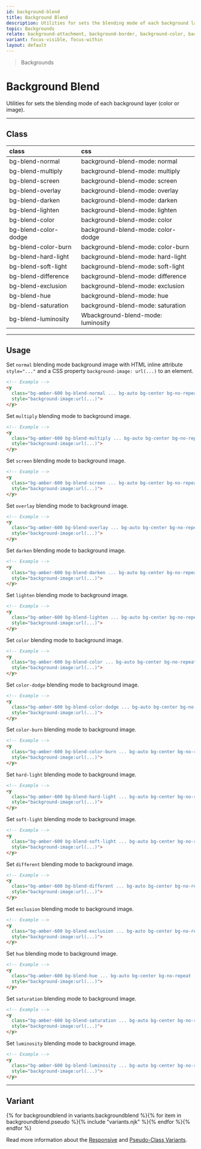 ```yaml
---
id: background-blend
title: Background Blend
description: Utilities for sets the blending mode of each background layer (color or image).
topic: Backgrounds
relate: background-attachment, background-border, background-color, background-gradient, background-opacity, background-position, background-repeat, background-size
variant: focus-visible, focus-within
layout: default
---
```


> Backgrounds

# Background Blend

Utilities for sets the blending mode of each background layer (color or image).

---

## Class

| <span class="px-3 py-1 text-white (dark)text-charcoal-100 bg-charcoal-100 (dark)bg-gray-600 rounded-full">class</span> | <span class="px-3 py-1 text-white (dark)text-charcoal-100 bg-charcoal-100 (dark)bg-gray-600 rounded-full">css</span> |
|:--|:--|
| bg-blend-normal | background-blend-mode: normal |
| bg-blend-multiply | background-blend-mode: multiply |
| bg-blend-screen | background-blend-mode: screen |
| bg-blend-overlay | background-blend-mode: overlay |
| bg-blend-darken | background-blend-mode: darken |
| bg-blend-lighten | background-blend-mode: lighten |
| bg-blend-color | background-blend-mode: color |
| bg-blend-color-dodge | background-blend-mode: color-dodge |
| bg-blend-color-burn | background-blend-mode: color-burn |
| bg-blend-hard-light | background-blend-mode: hard-light |
| bg-blend-soft-light | background-blend-mode: soft-light |
| bg-blend-difference | background-blend-mode: difference |
| bg-blend-exclusion | background-blend-mode: exclusion |
| bg-blend-hue | background-blend-mode: hue |
| bg-blend-saturation | background-blend-mode: saturation |
| bg-blend-luminosity | Wbackground-blend-mode: luminosity |

---

## Usage

Set `normal` blending mode background image with HTML inline attribute `style="..."` and a CSS property `background-image: url(...)` to an element.

<y class="my-2 mx-auto w-64">
  <y class="bg-amber-600 bg-blend-normal bg-auto bg-center bg-no-repeat h-48 w-full"
     style="background-image:url(https://picsum.photos/400?=1)"></y>
</y>

```html
<!-- Example -->
<y
  class="bg-amber-600 bg-blend-normal ... bg-auto bg-center bg-no-repeat  ... h-48 w-full"
  style="background-image:url(...)">
</y>
```

Set `multiply` blending mode to background image.

<y class="my-2 mx-auto w-64">
  <y class="bg-amber-600 bg-blend-multiply bg-auto bg-center bg-no-repeat h-48 w-full"
     style="background-image:url(https://picsum.photos/400?=1)"></y>
</y>

```html
<!-- Example -->
<y
  class="bg-amber-600 bg-blend-multiply ... bg-auto bg-center bg-no-repeat  ... h-48 w-full"
  style="background-image:url(...)">
</y>
```

Set `screen` blending mode to background image.

<y class="my-2 mx-auto w-64">
  <y class="bg-amber-600 bg-blend-screen bg-auto bg-center bg-no-repeat h-48 w-full"
     style="background-image:url(https://picsum.photos/400?=1)"></y>
</y>

```html
<!-- Example -->
<y
  class="bg-amber-600 bg-blend-screen ... bg-auto bg-center bg-no-repeat  ... h-48 w-full"
  style="background-image:url(...)">
</y>
```

Set `overlay` blending mode to background image.

<y class="my-2 mx-auto w-64">
  <y class="bg-amber-600 bg-blend-overlay bg-auto bg-center bg-no-repeat h-48 w-full"
     style="background-image:url(https://picsum.photos/400?=1)"></y>
</y>

```html
<!-- Example -->
<y
  class="bg-amber-600 bg-blend-overlay ... bg-auto bg-center bg-no-repeat  ... h-48 w-full"
  style="background-image:url(...)">
</y>
```

Set `darken` blending mode to background image.

<y class="my-2 mx-auto w-64">
  <y class="bg-amber-600 bg-blend-darken bg-auto bg-center bg-no-repeat h-48 w-full"
     style="background-image:url(https://picsum.photos/400?=1)"></y>
</y>

```html
<!-- Example -->
<y
  class="bg-amber-600 bg-blend-darken ... bg-auto bg-center bg-no-repeat  ... h-48 w-full"
  style="background-image:url(...)">
</y>
```

Set `lighten` blending mode to background image.

<y class="my-2 mx-auto w-64">
  <y class="bg-amber-600 bg-blend-lighten bg-auto bg-center bg-no-repeat h-48 w-full"
     style="background-image:url(https://picsum.photos/400?=1)"></y>
</y>

```html
<!-- Example -->
<y
  class="bg-amber-600 bg-blend-lighten ... bg-auto bg-center bg-no-repeat  ... h-48 w-full"
  style="background-image:url(...)">
</y>
```

Set `color` blending mode to background image.

<y class="my-2 mx-auto w-64">
  <y class="bg-amber-600 bg-blend-color bg-auto bg-center bg-no-repeat h-48 w-full"
     style="background-image:url(https://picsum.photos/400?=1)"></y>
</y>

```html
<!-- Example -->
<y
  class="bg-amber-600 bg-blend-color ... bg-auto bg-center bg-no-repeat  ... h-48 w-full"
  style="background-image:url(...)">
</y>
```

Set `color-dodge` blending mode to background image.

<y class="my-2 mx-auto w-64">
  <y class="bg-amber-600 bg-blend-color-dodge bg-auto bg-center bg-no-repeat h-48 w-full"
     style="background-image:url(https://picsum.photos/400?=1)"></y>
</y>

```html
<!-- Example -->
<y
  class="bg-amber-600 bg-blend-color-dodge ... bg-auto bg-center bg-no-repeat  ... h-48 w-full"
  style="background-image:url(...)">
</y>
```

Set `color-burn` blending mode to background image.

<y class="my-2 mx-auto w-64">
  <y class="bg-amber-600 bg-blend-color-burn bg-auto bg-center bg-no-repeat h-48 w-full"
     style="background-image:url(https://picsum.photos/400?=1)"></y>
</y>

```html
<!-- Example -->
<y
  class="bg-amber-600 bg-blend-color-burn ... bg-auto bg-center bg-no-repeat  ... h-48 w-full"
  style="background-image:url(...)">
</y>
```

Set `hard-light` blending mode to background image.

<y class="my-2 mx-auto w-64">
  <y class="bg-amber-600 bg-blend-hard-light bg-auto bg-center bg-no-repeat h-48 w-full"
     style="background-image:url(https://picsum.photos/400?=1)"></y>
</y>

```html
<!-- Example -->
<y
  class="bg-amber-600 bg-blend-hard-light ... bg-auto bg-center bg-no-repeat  ... h-48 w-full"
  style="background-image:url(...)">
</y>
```

Set `soft-light` blending mode to background image.

<y class="my-2 mx-auto w-64">
  <y class="bg-amber-600 bg-blend-soft-light bg-auto bg-center bg-no-repeat h-48 w-full"
     style="background-image:url(https://picsum.photos/400?=1)"></y>
</y>

```html
<!-- Example -->
<y
  class="bg-amber-600 bg-blend-soft-light ... bg-auto bg-center bg-no-repeat  ... h-48 w-full"
  style="background-image:url(...)">
</y>
```

Set `different` blending mode to background image.

<y class="my-2 mx-auto w-64">
  <y class="bg-amber-600 bg-blend-different bg-auto bg-center bg-no-repeat h-48 w-full"
     style="background-image:url(https://picsum.photos/400?=1)"></y>
</y>

```html
<!-- Example -->
<y
  class="bg-amber-600 bg-blend-different ... bg-auto bg-center bg-no-repeat  ... h-48 w-full"
  style="background-image:url(...)">
</y>
```

Set `exclusion` blending mode to background image.

<y class="my-2 mx-auto w-64">
  <y class="bg-amber-600 bg-blend-exclusion bg-auto bg-center bg-no-repeat h-48 w-full"
     style="background-image:url(https://picsum.photos/400?=1)"></y>
</y>

```html
<!-- Example -->
<y
  class="bg-amber-600 bg-blend-exclusion ... bg-auto bg-center bg-no-repeat  ... h-48 w-full"
  style="background-image:url(...)">
</y>
```

Set `hue` blending mode to background image.

<y class="my-2 mx-auto w-64">
  <y class="bg-amber-600 bg-blend-hue bg-auto bg-center bg-no-repeat h-48 w-full"
     style="background-image:url(https://picsum.photos/400?=1)"></y>
</y>

```html
<!-- Example -->
<y
  class="bg-amber-600 bg-blend-hue ... bg-auto bg-center bg-no-repeat  ... h-48 w-full"
  style="background-image:url(...)">
</y>
```

Set `saturation` blending mode to background image.

<y class="my-2 mx-auto w-64">
  <y class="bg-amber-600 bg-blend-saturation bg-auto bg-center bg-no-repeat h-48 w-full"
     style="background-image:url(https://picsum.photos/400?=1)"></y>
</y>

```html
<!-- Example -->
<y
  class="bg-amber-600 bg-blend-saturation ... bg-auto bg-center bg-no-repeat  ... h-48 w-full"
  style="background-image:url(...)">
</y>
```

Set `luminosity` blending mode to background image.

<y class="my-2 mx-auto w-64">
  <y class="bg-amber-600 bg-blend-luminosity bg-auto bg-center bg-no-repeat h-48 w-full"
     style="background-image:url(https://picsum.photos/400?=1)"></y>
</y>

```html
<!-- Example -->
<y
  class="bg-amber-600 bg-blend-luminosity ... bg-auto bg-center bg-no-repeat  ... h-48 w-full"
  style="background-image:url(...)">
</y>
```

---

## Variant

<y class="flex flex-gap-2 flex-wrap justify-start items-center">{% for backgroundblend in variants.backgroundblend %}{% for item in backgroundblend.pseudo %}{% include "variants.njk" %}{% endfor %}{% endfor %}</y>

Read more information about the [Responsive](/responsive) and [Pseudo-Class Variants](/pseudo-class-variants/).

